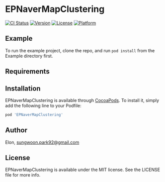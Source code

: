 # EPNaverMapClustering

[![CI Status](https://img.shields.io/travis/Elon/EPNaverMapClustering.svg?style=flat)](https://travis-ci.org/Elon/EPNaverMapClustering)
[![Version](https://img.shields.io/cocoapods/v/EPNaverMapClustering.svg?style=flat)](https://cocoapods.org/pods/EPNaverMapClustering)
[![License](https://img.shields.io/cocoapods/l/EPNaverMapClustering.svg?style=flat)](https://cocoapods.org/pods/EPNaverMapClustering)
[![Platform](https://img.shields.io/cocoapods/p/EPNaverMapClustering.svg?style=flat)](https://cocoapods.org/pods/EPNaverMapClustering)

## Example

To run the example project, clone the repo, and run `pod install` from the Example directory first.

## Requirements

## Installation

EPNaverMapClustering is available through [CocoaPods](https://cocoapods.org). To install
it, simply add the following line to your Podfile:

```ruby
pod 'EPNaverMapClustering'
```

## Author

Elon, sungwoon.park92@gmail.com

## License

EPNaverMapClustering is available under the MIT license. See the LICENSE file for more info.
